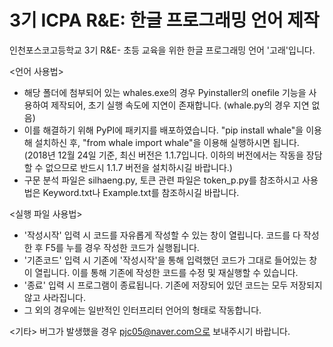 # 3기 ICPA R&E: 한글 프로그래밍 언어 제작
인천포스코고등학교 3기 R&E- 초등 교육을 위한 한글 프로그래밍 언어 '고래'입니다.

<언어 사용법>
- 해당 폴더에 첨부되어 있는 whales.exe의 경우 Pyinstaller의 onefile 기능을 사용하여 제작되어, 초기 실행 속도에 지연이 존재합니다. (whale.py의 경우 지연 없음)
- 이를 해결하기 위해 PyPI에 패키지를 배포하였습니다. "pip install whale"을 이용해 설치하신 후, "from whale import whale"을 이용해 실행하시면 됩니다. (2018년 12월 24일 기준, 최신 버전은 1.1.7입니다. 이하의 버전에서는 작동을 장담할 수 없으므로 반드시 1.1.7 버전을 설치하시길 바랍니다.)
- 구문 분석 파일은 silhaeng.py, 토큰 관련 파일은 token_p.py를 참조하시고 사용법은 Keyword.txt나 Example.txt를 참조하시길 바랍니다.

<실행 파일 사용법>
- '작성시작' 입력 시 코드를 자유롭게 작성할 수 있는 창이 열립니다.
  코드를 다 작성한 후 F5를 누를 경우 작성한 코드가 실행됩니다.
- '기존코드' 입력 시 기존에 '작성시작'을 통해 입력했던 코드가 그대로 들어있는 창이 열립니다.
  이를 통해 기존에 작성한 코드를 수정 및 재실행할 수 있습니다.
- '종료' 입력 시 프로그램이 종료됩니다.
  기존에 저장되어 있던 코드는 모두 저장되지 않고 사라집니다.
- 그 외의 경우에는 일반적인 인터프리터 언어의 형태로 작동합니다.

<기타>
버그가 발생했을 경우 pjc05@naver.com으로 보내주시기 바랍니다.
